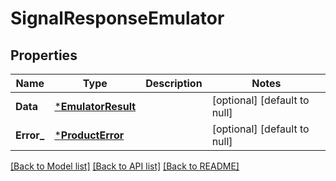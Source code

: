 # SignalResponseEmulator

## Properties
Name | Type | Description | Notes
------------ | ------------- | ------------- | -------------
**Data** | [***EmulatorResult**](EmulatorResult.md) |  | [optional] [default to null]
**Error_** | [***ProductError**](ProductError.md) |  | [optional] [default to null]

[[Back to Model list]](../README.md#documentation-for-models) [[Back to API list]](../README.md#documentation-for-api-endpoints) [[Back to README]](../README.md)

